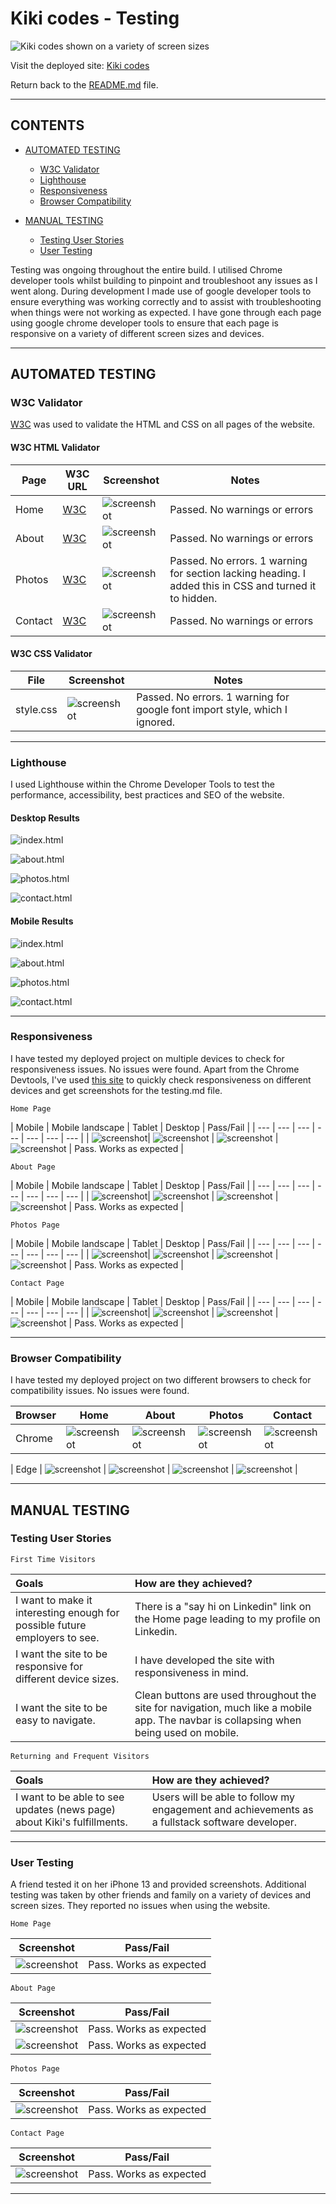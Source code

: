 # Kiki codes -  Testing

![Kiki codes shown on a variety of screen sizes](documentation/kiki_codes_mockup.webp)

Visit the deployed site: [Kiki codes](https://kikiberg.github.io/Kikicodes/)

Return back to the [README.md](README.md) file.

- - -

## CONTENTS

* [AUTOMATED TESTING](#automated-testing)
  * [W3C Validator](#w3c-validator)
  * [Lighthouse](#lighthouse)
  * [Responsiveness](#responsiveness)
  * [Browser Compatibility](#browser-compatibility)

* [MANUAL TESTING](#manual-testing)
  * [Testing User Stories](#testing-user-stories)
  * [User Testing](#user-testing)

Testing was ongoing throughout the entire build. I utilised Chrome developer tools whilst building to pinpoint and troubleshoot any issues as I went along.
During development I made use of google developer tools to ensure everything was working correctly and to assist with troubleshooting when things were not working as expected.
I have gone through each page using google chrome developer tools to ensure that each page is responsive on a variety of different screen sizes and devices.

- - -

## AUTOMATED TESTING

### W3C Validator

[W3C](https://validator.w3.org/) was used to validate the HTML and CSS on all pages of the website.

#### W3C HTML Validator

Page | W3C URL | Screenshot | Notes |
| --- | --- | --- | --- |
| Home | [W3C](https://validator.w3.org/nu/?doc=https%3A%2F%2Fkikiberg.github.io%2FKikicodes%2F) | ![screenshot](testing/kiki_codes_testing_w3_html_home.png) | Passed. No warnings or errors |
| About | [W3C](https://validator.w3.org/nu/?doc=https%3A%2F%2Fkikiberg.github.io%2FKikicodes%2Fabout.html) | ![screenshot](testing/kiki_codes_testing_w3_html_about.png) | Passed. No warnings or errors|
| Photos | [W3C](https://validator.w3.org/nu/?doc=https%3A%2F%2Fkikiberg.github.io%2FKikicodes%2Fphotos.html) | ![screenshot](testing/kiki_codes_testing_w3_html_photos.png) | Passed. No errors. 1 warning for section lacking heading. I added this in CSS and turned it to hidden. |
| Contact | [W3C](https://validator.w3.org/nu/?doc=https%3A%2F%2Fkikiberg.github.io%2FKikicodes%2Fcontact.html) | ![screenshot](testing/kiki_codes_testing_w3_html_contact.png) | Passed. No warnings or errors|

#### W3C CSS Validator

File | Screenshot | Notes |
| --- | --- | --- |
| style.css | ![screenshot](testing/kiki_codes_testing_w3_css.png) | Passed. No errors. 1 warning for google font import style, which I ignored. |

- - -

### Lighthouse

I used Lighthouse within the Chrome Developer Tools to test the performance, accessibility, best practices and SEO of the website.

#### Desktop Results

![index.html](testing/kiki_codes_testing_lh_desktop_home.png)

![about.html](testing/kiki_codes_testing_lh_desktop_about.png)

![photos.html](testing/kiki_codes_testing_lh_desktop_photos.png)

![contact.html](testing/kiki_codes_testing_lh_desktop_contact.png)

#### Mobile Results

![index.html](testing/kiki_codes_testing_lh_mobile_home.png)

![about.html](testing/kiki_codes_testing_lh_mobile_about.png)

![photos.html](testing/kiki_codes_testing_lh_mobile_photos.png)

![contact.html](testing/kiki_codes_testing_lh_mobile_contact.png)

- - -

### Responsiveness

I have tested my deployed project on multiple devices to check for responsiveness issues. No issues were found.
Apart from the Chrome Devtools, I've used [this site](http://www.responsinator.com/) to quickly check responsiveness on different devices and get screenshots for the testing.md file.

`Home Page`

| Mobile | Mobile landscape | Tablet | Desktop | Pass/Fail |
| --- | --- | --- | --- | --- | --- | --- |
| ![screenshot](testing/kiki_codes_resp_home_mobile.webp)| ![screenshot](testing/kiki_codes_resp_home_mobile_land.webp) | ![screenshot](testing/kiki_codes_resp_home_tablet.webp) | ![screenshot](testing/kiki_codes_resp_home_desktop.webp) | Pass. Works as expected |

`About Page`

| Mobile | Mobile landscape | Tablet | Desktop | Pass/Fail |
| --- | --- | --- | --- | --- | --- | --- |
| ![screenshot](testing/kiki_codes_resp_about_mobile.webp)| ![screenshot](testing/kiki_codes_resp_about_mobile_land.webp) | ![screenshot](testing/kiki_codes_resp_about_tablet.webp) | ![screenshot](testing/kiki_codes_resp_about_desktop.webp) | Pass. Works as expected |

`Photos Page`

| Mobile | Mobile landscape | Tablet | Desktop | Pass/Fail |
| --- | --- | --- | --- | --- | --- | --- |
| ![screenshot](testing/kiki_codes_resp_photos_mobile.webp)| ![screenshot](testing/kiki_codes_resp_photos_mobile_land.webp) | ![screenshot](testing/kiki_codes_resp_photos_tablet.webp) | ![screenshot](testing/kiki_codes_resp_photos_desktop.webp) | Pass. Works as expected |

`Contact Page`

| Mobile | Mobile landscape | Tablet | Desktop | Pass/Fail |
| --- | --- | --- | --- | --- | --- | --- |
| ![screenshot](testing/kiki_codes_resp_contact_mobile.webp)| ![screenshot](testing/kiki_codes_resp_contact_mobile_land.webp) | ![screenshot](testing/kiki_codes_resp_contact_tablet.webp) | ![screenshot](testing/kiki_codes_resp_contact_desktop.webp) | Pass. Works as expected |

- - -

### Browser Compatibility

I have tested my deployed project on two different browsers to check for compatibility issues. No issues were found.

| Browser | Home | About | Photos | Contact | 
| --- | --- | --- | --- | --- |
| Chrome | ![screenshot](testing/kiki_codes_browser_chrome_home.webp) | ![screenshot](testing/kiki_codes_browser_chrome_about.webp) | ![screenshot](testing/kiki_codes_browser_chrome_contact.webp) | ![screenshot](testing/kiki_codes_browser_chrome_photos.webp)|

| Edge | ![screenshot](testing/kiki_codes_browser_edge_home.webp) | ![screenshot](testing/kiki_codes_browser_edge_about.webp) | ![screenshot](testing/kiki_codes_browser_edge_contact.webp) | ![screenshot](testing/kiki_codes_browser_edge_photos.webp) | 

- - -

## MANUAL TESTING

### Testing User Stories

`First Time Visitors`

| Goals | How are they achieved? |
| :--- | :--- |
| I want to make it interesting enough for possible future employers to see. | There is a "say hi on Linkedin" link on the Home page leading to my profile on Linkedin. |
| I want the site to be responsive for different device sizes. | I have developed the site with responsiveness in mind. |
| I want the site to be easy to navigate. | Clean buttons are used throughout the site for navigation, much like a mobile app. The navbar is collapsing when being used on mobile. |

`Returning and Frequent Visitors`

|  Goals | How are they achieved? |
| :--- | :--- |
| I want to be able to see updates (news page) about Kiki's fulfillments. | Users will be able to follow my engagement and achievements as a fullstack software developer. |

- - -

### User Testing

A friend tested it on her iPhone 13 and provided screenshots.
Additional testing was taken by other friends and family on a variety of devices and screen sizes. They reported no issues when using the website.

`Home Page`

Screenshot | Pass/Fail |
| --- | --- |
| ![screenshot]() | Pass. Works as expected |

`About Page`

| Screenshot | Pass/Fail |
| --- | --- |
| ![screenshot](testing/kiki_codes_test_efi_about1.webp) | Pass. Works as expected |
| ![screenshot](testing/kiki_codes_test_efi_about2.webp) | Pass. Works as expected |

`Photos Page`

| Screenshot | Pass/Fail |
| --- | --- | 
| ![screenshot](testing/kiki_codes_test_efi_photos.webp) | Pass. Works as expected |

`Contact Page`

| Screenshot | Pass/Fail |
| --- | --- | 
| ![screenshot](testing/kiki_codes_test_efi_contact.webp) | Pass. Works as expected |

- - -


